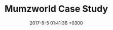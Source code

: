 ---
layout: case-study
title:  "Mumzworld Case Study"
desc: ""
date:   2017-9-5 01:41:36 +0300
categories: case-studies
image: /assets/images/mumzwor-case-study-image@2x.jpg
frontImage: /assets/images/mumzworld-case-cover@2x.png
excerpt: Mumzworld is the 1st and largest online shopping site in the Middle East for mother, baby and child, servicing the UAE (Dubai, Abudhabi, Sharjah), Saudi Arabia ( Riyadh, Jeddah, Khobar/DMM), Qatar (Doha), Kuwait, Bahrain, Oman, Jordan (Amman), Lebanon and ship all over the world
weight: 2
---